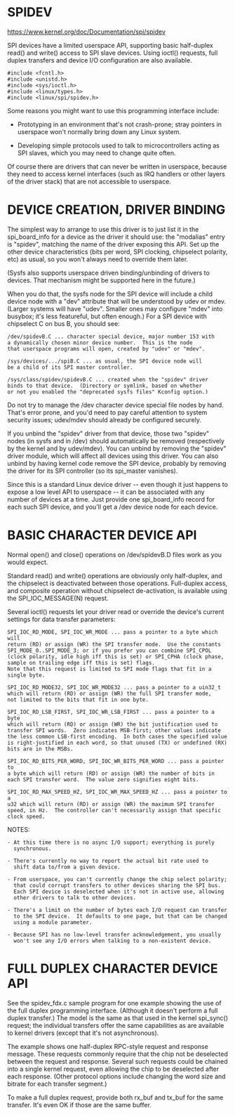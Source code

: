 # SPIDEV

https://www.kernel.org/doc/Documentation/spi/spidev

SPI devices have a limited userspace API, supporting basic half-duplex
read() and write() access to SPI slave devices.  Using ioctl() requests,
full duplex transfers and device I/O configuration are also available.

	#include <fcntl.h>
	#include <unistd.h>
	#include <sys/ioctl.h>
	#include <linux/types.h>
	#include <linux/spi/spidev.h>

Some reasons you might want to use this programming interface include:

 * Prototyping in an environment that's not crash-prone; stray pointers
   in userspace won't normally bring down any Linux system.

 * Developing simple protocols used to talk to microcontrollers acting
   as SPI slaves, which you may need to change quite often.

Of course there are drivers that can never be written in userspace, because
they need to access kernel interfaces (such as IRQ handlers or other layers
of the driver stack) that are not accessible to userspace.


DEVICE CREATION, DRIVER BINDING
===============================
The simplest way to arrange to use this driver is to just list it in the
spi_board_info for a device as the driver it should use:  the "modalias"
entry is "spidev", matching the name of the driver exposing this API.
Set up the other device characteristics (bits per word, SPI clocking,
chipselect polarity, etc) as usual, so you won't always need to override
them later.

(Sysfs also supports userspace driven binding/unbinding of drivers to
devices.  That mechanism might be supported here in the future.)

When you do that, the sysfs node for the SPI device will include a child
device node with a "dev" attribute that will be understood by udev or mdev.
(Larger systems will have "udev".  Smaller ones may configure "mdev" into
busybox; it's less featureful, but often enough.)  For a SPI device with
chipselect C on bus B, you should see:

    /dev/spidevB.C ... character special device, major number 153 with
	a dynamically chosen minor device number.  This is the node
	that userspace programs will open, created by "udev" or "mdev".

    /sys/devices/.../spiB.C ... as usual, the SPI device node will
	be a child of its SPI master controller.

    /sys/class/spidev/spidevB.C ... created when the "spidev" driver
	binds to that device.  (Directory or symlink, based on whether
	or not you enabled the "deprecated sysfs files" Kconfig option.)

Do not try to manage the /dev character device special file nodes by hand.
That's error prone, and you'd need to pay careful attention to system
security issues; udev/mdev should already be configured securely.

If you unbind the "spidev" driver from that device, those two "spidev" nodes
(in sysfs and in /dev) should automatically be removed (respectively by the
kernel and by udev/mdev).  You can unbind by removing the "spidev" driver
module, which will affect all devices using this driver.  You can also unbind
by having kernel code remove the SPI device, probably by removing the driver
for its SPI controller (so its spi_master vanishes).

Since this is a standard Linux device driver -- even though it just happens
to expose a low level API to userspace -- it can be associated with any number
of devices at a time.  Just provide one spi_board_info record for each such
SPI device, and you'll get a /dev device node for each device.


BASIC CHARACTER DEVICE API
==========================
Normal open() and close() operations on /dev/spidevB.D files work as you
would expect.

Standard read() and write() operations are obviously only half-duplex, and
the chipselect is deactivated between those operations.  Full-duplex access,
and composite operation without chipselect de-activation, is available using
the SPI_IOC_MESSAGE(N) request.

Several ioctl() requests let your driver read or override the device's current
settings for data transfer parameters:

    SPI_IOC_RD_MODE, SPI_IOC_WR_MODE ... pass a pointer to a byte which will
	return (RD) or assign (WR) the SPI transfer mode.  Use the constants
	SPI_MODE_0..SPI_MODE_3; or if you prefer you can combine SPI_CPOL
	(clock polarity, idle high iff this is set) or SPI_CPHA (clock phase,
	sample on trailing edge iff this is set) flags.
	Note that this request is limited to SPI mode flags that fit in a
	single byte.

    SPI_IOC_RD_MODE32, SPI_IOC_WR_MODE32 ... pass a pointer to a uin32_t
	which will return (RD) or assign (WR) the full SPI transfer mode,
	not limited to the bits that fit in one byte.

    SPI_IOC_RD_LSB_FIRST, SPI_IOC_WR_LSB_FIRST ... pass a pointer to a byte
	which will return (RD) or assign (WR) the bit justification used to
	transfer SPI words.  Zero indicates MSB-first; other values indicate
	the less common LSB-first encoding.  In both cases the specified value
	is right-justified in each word, so that unused (TX) or undefined (RX)
	bits are in the MSBs.

    SPI_IOC_RD_BITS_PER_WORD, SPI_IOC_WR_BITS_PER_WORD ... pass a pointer to
	a byte which will return (RD) or assign (WR) the number of bits in
	each SPI transfer word.  The value zero signifies eight bits.

    SPI_IOC_RD_MAX_SPEED_HZ, SPI_IOC_WR_MAX_SPEED_HZ ... pass a pointer to a
	u32 which will return (RD) or assign (WR) the maximum SPI transfer
	speed, in Hz.  The controller can't necessarily assign that specific
	clock speed.

NOTES:

    - At this time there is no async I/O support; everything is purely
      synchronous.

    - There's currently no way to report the actual bit rate used to
      shift data to/from a given device.

    - From userspace, you can't currently change the chip select polarity;
      that could corrupt transfers to other devices sharing the SPI bus.
      Each SPI device is deselected when it's not in active use, allowing
      other drivers to talk to other devices.

    - There's a limit on the number of bytes each I/O request can transfer
      to the SPI device.  It defaults to one page, but that can be changed
      using a module parameter.

    - Because SPI has no low-level transfer acknowledgement, you usually
      won't see any I/O errors when talking to a non-existent device.


FULL DUPLEX CHARACTER DEVICE API
================================

See the spidev_fdx.c sample program for one example showing the use of the
full duplex programming interface.  (Although it doesn't perform a full duplex
transfer.)  The model is the same as that used in the kernel spi_sync()
request; the individual transfers offer the same capabilities as are
available to kernel drivers (except that it's not asynchronous).

The example shows one half-duplex RPC-style request and response message.
These requests commonly require that the chip not be deselected between
the request and response.  Several such requests could be chained into
a single kernel request, even allowing the chip to be deselected after
each response.  (Other protocol options include changing the word size
and bitrate for each transfer segment.)

To make a full duplex request, provide both rx_buf and tx_buf for the
same transfer.  It's even OK if those are the same buffer.
